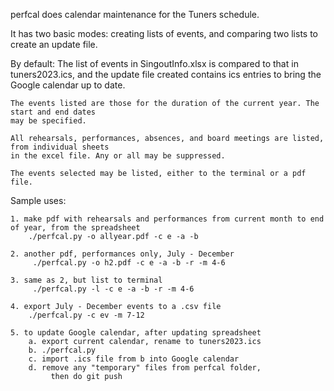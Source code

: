 perfcal does calendar maintenance for the Tuners schedule.

It has two basic modes: creating lists of events, and comparing two lists to create an update file.

By default:
    The list of events in SingoutInfo.xlsx is compared to that in tuners2023.ics,
    and the update file created contains ics entries to bring the Google calendar up to date.

    The events listed are those for the duration of the current year. The start and end dates
    may be specified.

    All rehearsals, performances, absences, and board meetings are listed, from individual sheets
    in the excel file. Any or all may be suppressed.

    The events selected may be listed, either to the terminal or a pdf file.

Sample uses:

    1. make pdf with rehearsals and performances from current month to end of year, from the spreadsheet
        ./perfcal.py -o allyear.pdf -c e -a -b

    2. another pdf, performances only, July - December
         ./perfcal.py -o h2.pdf -c e -a -b -r -m 4-6

    3. same as 2, but list to terminal
         ./perfcal.py -l -c e -a -b -r -m 4-6
         
    4. export July - December events to a .csv file
        ./perfcal.py -c ev -m 7-12

    5. to update Google calendar, after updating spreadsheet
        a. export current calendar, rename to tuners2023.ics
        b. ./perfcal.py 
        c. import .ics file from b into Google calendar
        d. remove any "temporary" files from perfcal folder, 
             then do git push
